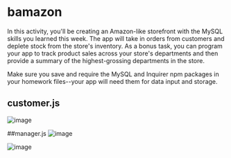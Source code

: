 # bamazon

In this activity, you'll be creating an Amazon-like storefront with the MySQL skills you learned this week. The app will take in orders from customers and deplete stock from the store's inventory. As a bonus task, you can program your app to track product sales across your store's departments and then provide a summary of the highest-grossing departments in the store.

Make sure you save and require the MySQL and Inquirer npm packages in your homework files--your app will need them for data input and storage.



## customer.js 

![image](https://user-images.githubusercontent.com/54521457/70486315-fc733480-1ab6-11ea-8559-6b32db3f05c0.png)

##manager.js 
![image](https://user-images.githubusercontent.com/54521457/70486382-3e03df80-1ab7-11ea-8085-3f9b47671a1d.png)


![image](https://user-images.githubusercontent.com/54521457/70486446-7dcac700-1ab7-11ea-8754-0dd2f4a0b84b.png)
